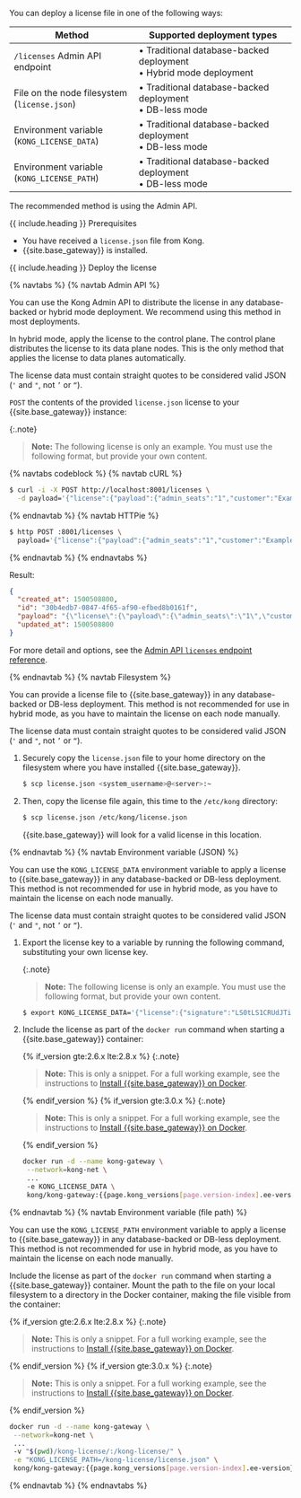 <!-- This file is for deploying an enterprise license to Kong Gateway
and is used in the deploy-license.md file in enterprise > version number
> deployment > licenses folder and the vitals-influx-strategy.md file as well.
It has one parameter include.heading which must be included when used.  -->


You can deploy a license file in one of the following ways:

Method | Supported deployment types
-------|---
 `/licenses` Admin API endpoint | &#8226; Traditional database-backed deployment <br> &#8226; Hybrid mode deployment
File on the node filesystem <br>(`license.json`) | &#8226; Traditional database-backed deployment <br> &#8226; DB-less mode
Environment variable <br>(`KONG_LICENSE_DATA`) | &#8226; Traditional database-backed deployment <br> &#8226; DB-less mode
Environment variable <br>(`KONG_LICENSE_PATH`) | &#8226; Traditional database-backed deployment <br> &#8226; DB-less mode

The recommended method is using the Admin API.

{{ include.heading }} Prerequisites

* You have received a `license.json` file from Kong.
* {{site.base_gateway}} is installed.

{{ include.heading }} Deploy the license

{% navtabs %}
{% navtab Admin API %}

You can use the Kong Admin API to distribute the license in any database-backed
or hybrid mode deployment. We recommend using this method in most deployments.

In hybrid mode, apply the license to the control plane. The control plane
distributes the license to its data plane nodes. This is the only method that
applies the license to data planes automatically.

The license data must contain straight quotes to be considered valid JSON
(`'` and `"`, not `’` or `“`).

`POST` the contents of the provided `license.json` license to your
{{site.base_gateway}} instance:

{:.note}
> **Note:** The following license is only an example. You must use the
following format, but provide your own content.

{% navtabs codeblock %}
{% navtab cURL %}
```bash
$ curl -i -X POST http://localhost:8001/licenses \
  -d payload='{"license":{"payload":{"admin_seats":"1","customer":"Example Company, Inc","dataplanes":"1","license_creation_date":"2017-07-20","license_expiration_date":"2017-07-20","license_key":"00141000017ODj3AAG_a1V41000004wT0OEAU","product_subscription":"Konnect Enterprise","support_plan":"None"},"signature":"6985968131533a967fcc721244a979948b1066967f1e9cd65dbd8eeabe060fc32d894a2945f5e4a03c1cd2198c74e058ac63d28b045c2f1fcec95877bd790e1b","version":"1"}}'
```
{% endnavtab %}
{% navtab HTTPie %}
```bash
$ http POST :8001/licenses \
  payload='{"license":{"payload":{"admin_seats":"1","customer":"Example Company, Inc","dataplanes":"1","license_creation_date":"2017-07-20","license_expiration_date":"2017-07-20","license_key":"00141000017ODj3AAG_a1V41000004wT0OEAU","product_subscription":"Konnect Enterprise","support_plan":"None"},"signature":"6985968131533a967fcc721244a979948b1066967f1e9cd65dbd8eeabe060fc32d894a2945f5e4a03c1cd2198c74e058ac63d28b045c2f1fcec95877bd790e1b","version":"1"}}'
```
{% endnavtab %}
{% endnavtabs %}

Result:
```json
{
  "created_at": 1500508800,
  "id": "30b4edb7-0847-4f65-af90-efbed8b0161f",
  "payload": "{\"license\":{\"payload\":{\"admin_seats\":\"1\",\"customer\":\"Example Company, Inc\",\"dataplanes\":\"1\",\"license_creation_date\":\"2017-07-20\",\"license_expiration_date\":\"2017-07-20\",\"license_key\":\"00141000017ODj3AAG_a1V41000004wT0OEAU\",\"product_subscription\":\"Konnect Enterprise\",\"support_plan\":\"None\"},\"signature\":\"6985968131533a967fcc721244a979948b1066967f1e9cd65dbd8eeabe060fc32d894a2945f5e4a03c1cd2198c74e058ac63d28b045c2f1fcec95877bd790e1b\",\"version\":\"1\"}}",
  "updated_at": 1500508800
}
```

For more detail and options, see the
[Admin API `licenses` endpoint reference](/gateway/latest/licenses/examples).

{% endnavtab %}
{% navtab Filesystem %}

You can provide a license file to {{site.base_gateway}} in any database-backed or DB-less
deployment. This method is not recommended for use in hybrid mode, as you have
to maintain the license on each node manually.

The license data must contain straight quotes to be considered valid JSON
(`'` and `"`, not `’` or `“`).

1. Securely copy the `license.json` file to your home directory on the filesystem
where you have installed
{{site.base_gateway}}.

    ```sh
    $ scp license.json <system_username>@<server>:~
    ```

1. Then, copy the license file again, this time to the `/etc/kong` directory:

    ```sh
    $ scp license.json /etc/kong/license.json
    ```

    {{site.base_gateway}} will look for a valid license in this location.


{% endnavtab %}
{% navtab Environment variable (JSON) %}

You can use the `KONG_LICENSE_DATA` environment variable to apply a license to
{{site.base_gateway}} in any database-backed or DB-less deployment. This method
is not recommended for use in hybrid mode, as you have to maintain the license
on each node manually.

The license data must contain straight quotes to be considered valid JSON
(`'` and `"`, not `’` or `“`).

1. Export the license key to a variable by running the following command,
substituting your own license key.

    {:.note}
    > **Note:** The following license is only an example. You must use the
    following format, but provide your own content.

    ```bash
    $ export KONG_LICENSE_DATA='{"license":{"signature":"LS0tLS1CRUdJTiBQR1AgTUVTU0FHRS0tLS0tClZlcnNpb246IEdudVBHIHYyCgpvd0did012TXdDSFdzMTVuUWw3dHhLK01wOTJTR0tLWVc3UU16WTBTVTVNc2toSVREWk1OTFEzVExJek1MY3dTCjA0ek1UVk1OREEwc2pRM04wOHpNalZKVHpOTE1EWk9TVTFLTXpRMVRVNHpTRXMzTjA0d056VXdUTytKWUdNUTQKR05oWW1VQ21NWEJ4Q3NDc3lMQmorTVBmOFhyWmZkNkNqVnJidmkyLzZ6THhzcitBclZtcFZWdnN1K1NiKzFhbgozcjNCeUxCZzdZOVdFL2FYQXJ0NG5lcmVpa2tZS1ozMlNlbGQvMm5iYkRzcmdlWFQzek1BQUE9PQo9b1VnSgotLS0tLUVORCBQR1AgTUVTU0FHRS0tLS0tCg=","payload":{"customer":"Test Company Inc","license_creation_date":"2017-11-08","product_subscription":"Kong Enterprise","admin_seats":"5","support_plan":"None","license_expiration_date":"2017-11-10","license_key":"00141000017ODj3AAG_a1V41000004wT0OEAU"},"version":1}}'
    ```

1. Include the license as part of the `docker run` command when starting a {{site.base_gateway}} container:

    {% if_version gte:2.6.x lte:2.8.x %}
    {:.note}
    > **Note:** This is only a snippet. For a full working example, see the instructions to
    [Install {{site.base_gateway}} on Docker](/gateway/{{page.kong_version}}/install-and-run/docker/).

    {% endif_version %}
    {% if_version gte:3.0.x %}
    {:.note}
    > **Note:** This is only a snippet. For a full working example, see the instructions to
    [Install {{site.base_gateway}} on Docker](/gateway/{{page.kong_version}}/install/docker/).

    {% endif_version %}

    ```bash
    docker run -d --name kong-gateway \
     --network=kong-net \
     ...
     -e KONG_LICENSE_DATA \
     kong/kong-gateway:{{page.kong_versions[page.version-index].ee-version}}-alpine
    ```
{% endnavtab %}
{% navtab Environment variable (file path) %}

You can use the `KONG_LICENSE_PATH` environment variable to apply a license to
{{site.base_gateway}} in any database-backed or DB-less deployment. This method
is not recommended for use in hybrid mode, as you have to maintain the license
on each node manually.

Include the license as part of the `docker run` command when starting a
{{site.base_gateway}} container. Mount the path to the file on your
local filesystem to a directory in the Docker container, making the file visible
from the container:

{% if_version gte:2.6.x lte:2.8.x %}
{:.note}
> **Note:** This is only a snippet. For a full working example, see the instructions to
[Install {{site.base_gateway}} on Docker](/gateway/{{page.kong_version}}/install-and-run/docker).

{% endif_version %}
{% if_version gte:3.0.x %}
{:.note}
> **Note:** This is only a snippet. For a full working example, see the instructions to
[Install {{site.base_gateway}} on Docker](/gateway/{{page.kong_version}}/install/docker).

{% endif_version %}

```bash
docker run -d --name kong-gateway \
 --network=kong-net \
 ...
 -v "$(pwd)/kong-license/:/kong-license/" \
 -e "KONG_LICENSE_PATH=/kong-license/license.json" \
 kong/kong-gateway:{{page.kong_versions[page.version-index].ee-version}}-alpine
```

{% endnavtab %}
{% endnavtabs %}
